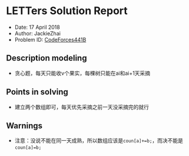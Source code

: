# LETTers Solution Report

- Date: 17 April 2018
- Author: JackieZhai
- Problem ID: [CodeForces441B](http://codeforces.com/problemset/problem/441/B)

## Description modeling

- 贪心题，每天只能收v个果实，每棵树只能在ai和ai+1天采摘

## Points in solving

- 建立两个数组即可，每天优先采摘之前一天没采摘完的就行

## Warnings

- 注意：没说不能在同一天成熟，所以数组应该是`coun[a]+=b;`，而决不能是`coun[a]=b;`